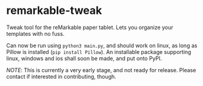 # remarkable-tweak
Tweak tool for the reMarkable paper tablet. Lets you organize your templates with no fuss.

Can now be run using `python3 main.py`, and should work on linux, as long as Pillow is installed (`pip install Pillow`). An installable package supporting linux, windows and ios shall soon be made, and put onto PyPI.

*NOTE*: This is currently a very early stage, and not ready for release. Please contact if interested in contributing, though.
